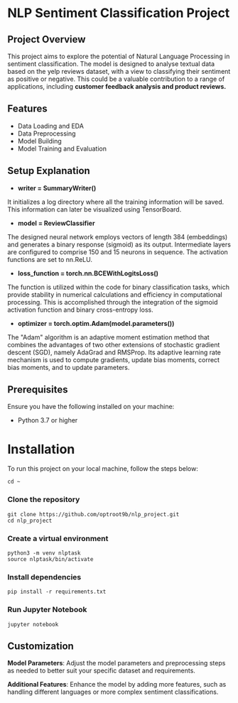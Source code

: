 # NLP Sentiment Classification Project
## Project Overview
This project aims to explore the potential of Natural Language Processing in sentiment classification.
The model is designed to analyse textual data based on the yelp reviews dataset, with a view to classifying their sentiment as positive or negative.
This could be a valuable contribution to a range of applications, including **customer feedback analysis and product reviews.**

## Features
* Data Loading and EDA
* Data Preprocessing
* Model Building
* Model Training and Evaluation

## Setup Explanation
* **writer = SummaryWriter()**

It initializes a log directory where all the training information will be saved. This information can later be visualized using TensorBoard.

* **model = ReviewClassifier** 

The designed neural network employs vectors of length 384 (embeddings) and generates a binary response (sigmoid) as its output.
Intermediate layers are configured to comprise 150 and 15 neurons in sequence. The activation functions are set to nn.ReLU. 

* **loss_function = torch.nn.BCEWithLogitsLoss()**

The function is utilized within the code for binary classification tasks, which provide stability in numerical calculations and efficiency in computational processing. This is accomplished through the integration of the sigmoid activation function and binary cross-entropy loss.

* **optimizer = torch.optim.Adam(model.parameters())**

The "Adam" algorithm is an adaptive moment estimation method that combines the advantages of two other extensions of stochastic gradient descent (SGD), namely AdaGrad and RMSProp. Its adaptive learning rate mechanism is used to compute gradients, update bias moments, correct bias moments, and to update parameters.

## Prerequisites
Ensure you have the following installed on your machine:

* Python 3.7 or higher


# Installation
To run this project on your local machine, follow the steps below:

```shell
cd ~
```
### Clone the repository

```shell
git clone https://github.com/optroot9b/nlp_project.git
cd nlp_project

```
### Create a virtual environment

```shell
python3 -m venv nlptask
source nlptask/bin/activate
```

### Install dependencies

```shell
pip install -r requirements.txt
```

### Run Jupyter Notebook

```shell
jupyter notebook
```


## Customization

**Model Parameters**: Adjust the model parameters and preprocessing steps as needed to better suit your specific dataset and requirements.

**Additional Features**: Enhance the model by adding more features, such as handling different languages or more complex sentiment classifications.
